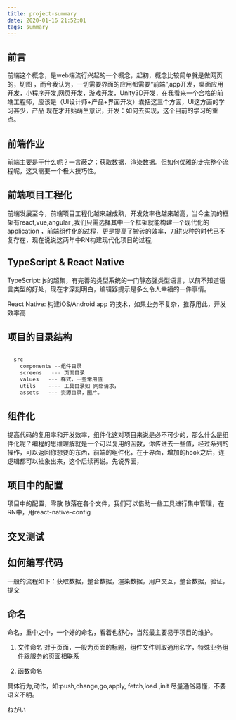 ```yaml
---
title: project-summary
date: 2020-01-16 21:52:01
tags: summary
---
```


## 前言

前端这个概念，是web端流行兴起的一个概念，起初，概念比较简单就是做网页的，切图 ，而今我认为，一切需要界面的应用都需要“前端”,app开发，桌面应用开发，小程序开发,网页开发，游戏开发，Unity3D开发，在我看来一个合格的前端工程师，应该是（UI设计师+产品+界面开发）囊括这三个方面，UI这方面的学习甚少，产品 现在才开始萌生意识，开发：如何去实现，这个目前的学习的重点。


## 前端作业

前端主要是干什么呢？一言蔽之：获取数据，渲染数据。但如何优雅的走完整个流程呢，这又需要一个极大技巧性。

## 前端项目工程化

前端发展至今，前端项目工程化越来越成熟，开发效率也越来越高，当今主流的框架有react,vue,angular ,我们只需选择其中一个框架就能构建一个现代化的application ，前端组件化的过程，更是提高了搬砖的效率，刀耕火种的时代已不复存在，现在说说这两年中RN构建现代化项目的过程,


## TypeScript & React Native

TypeScript: js的超集，有完善的类型系统的一门静态强类型语言，以前不知道语言类型的好处，现在才深刻明白，编辑器提示是多么令人幸福的一件事情。

React Native: 构建iOS/Android app 的技术，如果业务不复杂，推荐用此，开发效率高

## 项目的目录结构

```js

  src
    components --组件目录
    screens   --- 页面目录
    values   --- 样式，一些常用值
    utils    ---- 工具目录如 网络请求，
    assets   --- 资源目录，图片。
```


## 组件化
提高代码的复用率和开发效率，组件化这对项目来说是必不可少的，那么什么是组件化呢？编程的思维理解就是一个可以复用的函数，你传进去一些值，经过系列的操作，可以返回你想要的东西，前端的组件化，在于界面，增加的hook之后，连逻辑都可以抽象出来，这个后续再说。先说界面，


## 项目中的配置

项目中的配置，零散 散落在各个文件，我们可以借助一些工具进行集中管理，在RN中，用react-native-config

## 
## 交叉测试

## 如何编写代码
一般的流程如下：获取数据，整合数据，渲染数据，用户交互，整合数据，验证，提交 


## 命名

命名，重中之中，一个好的命名，看着也舒心，当然最主要易于项目的维护。

1. 文件命名
对于页面，一般为页面的标题，组件文件则取通用名字，特殊业务组件跟服务的页面相联系

2. 函数命名

具体行为,动作，如:push,change,go,apply, fetch,load ,init 尽量通俗易懂，不要语义不明。 



ねがい
